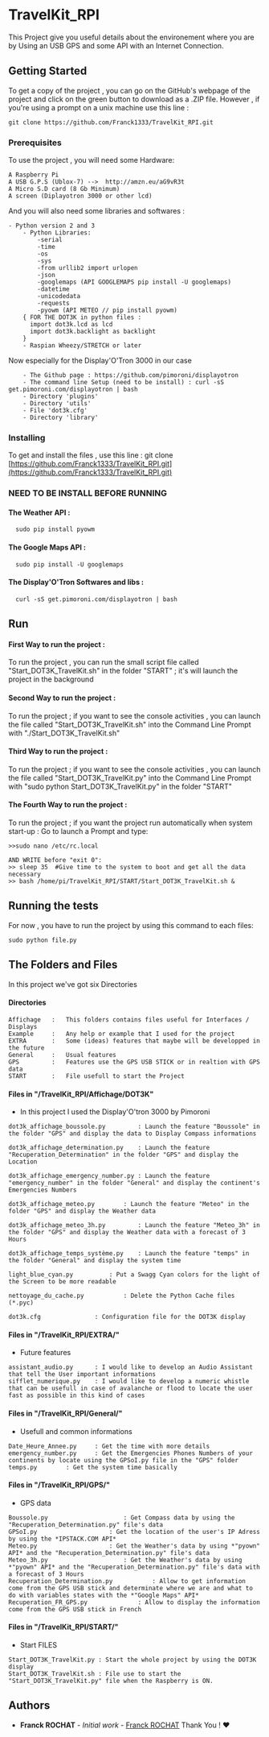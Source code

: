 # TravelKit_RPI  
  
This Project give you useful details about the environement where you are by Using an USB GPS and some API with an Internet Connection. 
  
## Getting Started  
  
To get a copy of the project , you can go on the GitHub's webpage of the project and click on the green button to download as a .ZIP file. However , if you're using a prompt on a unix machine use this line :

```
git clone https://github.com/Franck1333/TravelKit_RPI.git
```
  
### Prerequisites  
  
To use the project , you will need some Hardware:
  
```  
A Raspberry Pi
A USB G.P.S (Ublox-7) -->  http://amzn.eu/aG9vR3t
A Micro S.D card (8 Gb Minimum)
A screen (Diplayotron 3000 or other lcd) 
```  
  And you will also need some libraries and softwares :

```
- Python version 2 and 3
	- Python Libraries:
		-serial
		-time
		-os
		-sys
		-from urllib2 import urlopen
		-json
		-googlemaps (API GOOGLEMAPS pip install -U googlemaps)
		-datetime
		-unicodedata
		-requests
		-pyowm (API METEO // pip install pyowm)
    { FOR THE DOT3K in python files :
      import dot3k.lcd as lcd
      import dot3k.backlight as backlight
    }
	- Raspian Wheezy/STRETCH or later

```

Now especially for the Display'O'Tron 3000 in our case

```
	- The Github page : https://github.com/pimoroni/displayotron
	- The command line Setup (need to be install) : curl -sS get.pimoroni.com/displayotron | bash
	- Directory 'plugins'
	- Directory 'utils'
	- File 'dot3k.cfg'
	- Directory 'library'
```
  
### Installing  
To get and install the files , use this line : git clone  [https://github.com/Franck1333/TravelKit_RPI.git](https://github.com/Franck1333/TravelKit_RPI.git)

### NEED TO BE INSTALL BEFORE RUNNING

#### The Weather API :
```
  sudo pip install pyowm
```

#### The Google Maps API :

```
  sudo pip install -U googlemaps
```

#### The Display'O'Tron Softwares and libs :

```
  curl -sS get.pimoroni.com/displayotron | bash
```
## Run
#### First Way to run the project :
To run the project , you can run the small script file called "Start_DOT3K_TravelKit.sh" in the folder "START" ; it's will launch the project in the background

#### Second Way to run the project :
To run the project ; if you want to see the console activities , you can launch the file called "Start_DOT3K_TravelKit.sh"  into the Command Line Prompt with "./Start_DOT3K_TravelKit.sh"

#### Third Way to run the project :
To run the project ; if you want to see the console activities , you can launch the file called "Start_DOT3K_TravelKit.py" into the Command Line Prompt with "sudo python Start_DOT3K_TravelKit.py" in the folder "START"

#### The Fourth Way to run the project :
To run the project ; if you want the project run automatically when system start-up : Go to launch a Prompt and type:

```
>>sudo nano /etc/rc.local

AND WRITE before "exit 0":
>> sleep 35  #Give time to the system to boot and get all the data necessary
>> bash /home/pi/TravelKit_RPI/START/Start_DOT3K_TravelKit.sh &

```

## Running the tests  
  
For now , you have to run the project by using this command to each files:

    sudo python file.py

## The Folders and Files

In this project we've got six Directories

#### Directories
```
Affichage 	: 	This folders contains files useful for Interfaces / Displays
Example 	: 	Any help or example that I used for the project
EXTRA 		: 	Some (ideas) features that maybe will be developped in the future
General 	: 	Usual features
GPS 		:	Features use the GPS USB STICK or in realtion with GPS data
START 		:	File usefull to start the Project
```

#### Files in "/TravelKit_RPI/Affichage/DOT3K"
- In this project I used the Display'O'tron 3000 by Pimoroni
```
dot3k_affichage_boussole.py 		: Launch the feature "Boussole" in the folder "GPS" and display the data to Display Compass informations

dot3k_affichage_determination.py 	: Launch the feature "Recuperation_Determination" in the folder "GPS" and display the Location

dot3k_affichage_emergency_number.py : Launch the feature "emergency_number" in the folder "General" and display the continent's Emergencies Numbers

dot3k_affichage_meteo.py 		: Launch the feature "Meteo" in the folder "GPS" and display the Weather data

dot3k_affichage_meteo_3h.py 		: Launch the feature "Meteo_3h" in the folder "GPS" and display the Weather data with a forecast of 3 Hours

dot3k_affichage_temps_système.py 	: Launch the feature "temps" in the folder "General" and display the system time

light_blue_cyan.py 			: Put a Swagg Cyan colors for the light of the Screen to be more readable

nettoyage_du_cache.py 			: Delete the Python Cache files (*.pyc)

dot3k.cfg 				: Configuration file for the DOT3K display

```
#### Files in "/TravelKit_RPI/EXTRA/"
 - Future features
```
assistant_audio.py 		: I would like to develop an Audio Assistant that tell the User important informations
sifflet_numerique.py 	: I would like to develop a numeric whistle that can be usefull in case of avalanche or flood to locate the user fast as possible in this kind of cases
```
#### Files in "/TravelKit_RPI/General/"
- Usefull and common informations
```
Date_Heure_Annee.py 	: Get the time with more details
emergency_number.py 	: Get the Emergencies Phones Numbers of your continents by locate using the GPSoI.py file in the "GPS" folder
temps.py 		: Get the system time basically
```

#### Files in "/TravelKit_RPI/GPS/"
- GPS data
```
Boussole.py 					: Get Compass data by using the "Recuperation_Determination.py" file's data
GPSoI.py 					: Get the location of the user's IP Adress by using the *IPSTACK.COM API*
Meteo.py 					: Get the Weather's data by using *"pyown" API* and the "Recuperation_Determination.py" file's data
Meteo_3h.py 					: Get the Weather's data by using *"pyown" API* and the "Recuperation_Determination.py" file's data with a forecast of 3 Hours
Recuperation_Determination.py 			: Allow to get information come from the GPS USB stick and determinate where we are and what to do with variables states with the *"Google Maps" API*
Recuperation_FR_GPS.py 				: Allow to display the information come from the GPS USB stick in French
```
#### Files in "/TravelKit_RPI/START/"
- Start FILES
```
Start_DOT3K_TravelKit.py : Start the whole project by using the DOT3K display
Start_DOT3K_TravelKit.sh : File use to start the "Start_DOT3K_TravelKit.py" file when the Raspberry is ON.
```



## Authors

-   **Franck ROCHAT**  -  _Initial work_  -  [Franck ROCHAT](https://github.com/Franck1333)  Thank You !  :heart:
